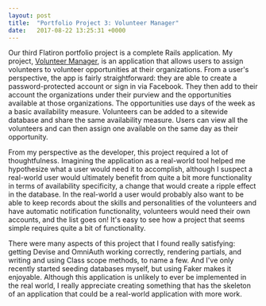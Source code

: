```yaml
---
layout: post
title:  "Portfolio Project 3: Volunteer Manager"
date:   2017-08-22 13:25:31 +0000
---
```



Our third Flatiron portfolio project is a complete Rails application. My project, [Volunteer Manager](https://github.com/carakane/volunteer_manager), is an application that allows users to assign volunteers to volunteer opportunities at their organizations. From a user's perspective, the app is fairly straightforward: they are able to create a password-protected account or sign in via Facebook. They then add to their account the organizations under their purview and the opportunities available at those organizations. The opportunities use days of the week as a basic availability measure. Volunteers can be added to a sitewide database and share the same availability measure. Users can view all the volunteers and can then assign one available on the same day as their opportunity.

From my perspective as the developer, this project required a lot of thoughtfulness. Imagining the application as a real-world tool helped me hypothesize what a user would need it to accomplish, although I suspect a real-world user would ultimately benefit from quite a bit more functionality in terms of availability specificity, a change that would create a ripple effect in the database. In the real-world a user would probably also want to be able to keep records about the skills and personalities of the volunteers and have automatic notification functionality, volunteers would need their own accounts, and the list goes on! It's easy to see how a project that seems simple requires quite a bit of functionality.

There were many aspects of this project that I found really satisfying: getting Devise and OmniAuth working correctly, rendering partials, and writing and using Class scope methods, to name a few. And I've only recently started seeding databases myself, but using Faker makes it enjoyable. Although this application is unlikely to ever be implemented in the real world, I really appreciate creating something that has the skeleton of an application that could be a real-world application with more work.

